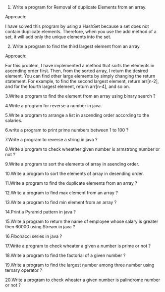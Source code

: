 1. Write a program for Removal of duplicate Elements from an array.

Approach:

I have solved this program by using a HashSet because a set does not contain duplicate elements. 
Therefore, when you use the add method of a set, it will add only the unique elements into the set.

2. Write a program to find the third largest element from an array.

Approach:

For this problem, I have implemented a method that sorts the elements in ascending order first. Then, from the sorted array, I return the desired element. You can find other large elements by simply changing the return statement. For example, to find the second largest element, return arr[n-2], and for the fourth largest element, return arr[n-4], and so on.

3.Write a program to find the element from an array using binary search ?

4.Write a program for reverse a number in java.

5.Write a program to arrange a list in ascending order according to the salaries.

6.write a program to print prime numbers between 1 to 100 ?

7.Write a program to reverse a string in java ?

8.Write a program to check wheather given number is armstrong number or not ?

9.Write a program to sort the elements of array in asending order.

10.Write a program to sort the elements of array in desending order.

11.Write a program to find the duplicate elements from an array ?

12.Write a program to find max element from an array ?

13.Write a program to find min element from an array ?

14.Print a Pyramid pattern in java ?

15.Write a program to return the name of employee whose salary is greater then 60000 using Stream in java ?

16.Fibonacci series in java ?

17.Write a program to check wheater a given a number is prime or not ?

18.Write a program to find the factorial of a given number ?

19.Write a program to find the largest number among three number using ternary operator ?

20.Write a program to check wheater a given number is palindrome number or not ?

